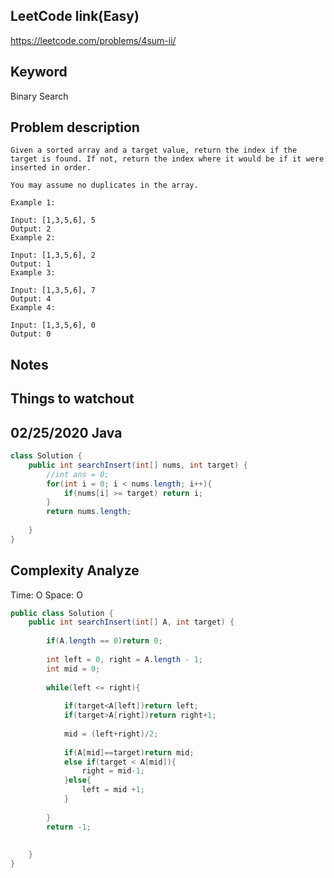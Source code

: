 ## LeetCode link(Easy)
https://leetcode.com/problems/4sum-ii/

## Keyword
Binary Search

## Problem description
```
Given a sorted array and a target value, return the index if the target is found. If not, return the index where it would be if it were inserted in order.

You may assume no duplicates in the array.

Example 1:

Input: [1,3,5,6], 5
Output: 2
Example 2:

Input: [1,3,5,6], 2
Output: 1
Example 3:

Input: [1,3,5,6], 7
Output: 4
Example 4:

Input: [1,3,5,6], 0
Output: 0
```



## Notes


## Things to watchout

## 02/25/2020 Java

```java
class Solution {
    public int searchInsert(int[] nums, int target) {
        //int ans = 0;
        for(int i = 0; i < nums.length; i++){
            if(nums[i] >= target) return i;
        }
        return nums.length;
        
    }
}

```
## Complexity Analyze
Time: O
Space: O

```java
public class Solution {
    public int searchInsert(int[] A, int target) {
        
        if(A.length == 0)return 0;
        
        int left = 0, right = A.length - 1;
        int mid = 0;
        
        while(left <= right){
            
            if(target<A[left])return left;
            if(target>A[right])return right+1;
            
            mid = (left+right)/2;
            
            if(A[mid]==target)return mid;
            else if(target < A[mid]){
                right = mid-1;
            }else{
                left = mid +1;
            }
            
        }
        return -1;
        
        
    }
}
```